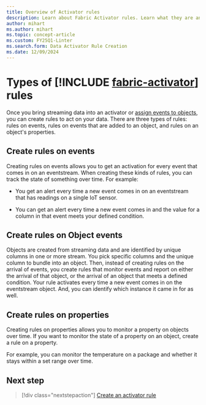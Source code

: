 ```yaml
---
title: Overview of Activator rules
description: Learn about Fabric Activator rules. Learn what they are and how to create them on events, properties, and objects. Use rules to get notifications about your data and to automate workflows.
author: mihart
ms.author: mihart
ms.topic: concept-article
ms.custom: FY25Q1-Linter
ms.search.form: Data Activator Rule Creation
ms.date: 12/09/2024
---
```


# Types of [!INCLUDE [fabric-activator](../includes/fabric-activator.md)] rules

Once you bring streaming data into an activator or [assign events to objects](activator-assign-data-objects.md#assign-data-to-objects-in-activator), you can create rules to act on your data. There are three types of rules: rules on events, rules on events that are added to an object, and rules on an object's properties.  

## Create rules on events

Creating rules on events allows you to get an activation for every event that comes in on an eventstream. When creating these kinds of rules, you can track the state of something over time. For example:

- You get an alert every time a new event comes in on an eventstream that has readings on a single IoT sensor.

- You can get an alert every time a new event comes in and the value for a column in that event meets your defined condition.

## Create rules on Object events

Objects are created from streaming data and are identified by unique columns in one or more stream. You pick specific columns and the unique column to bundle into an object. Then, instead of creating rules on the arrival of events, you create rules that monitor events and report on either the arrival of that object, or the arrival of an object that meets a defined condition. Your rule activates every time a new event comes in on the eventstream object. And, you can identify which instance it came in for as well. 

## Create rules on properties

Creating rules on properties allows you to monitor a property on objects over time. If you want to monitor the state of a property on an object, create a rule on a property.

For example, you can monitor the temperature on a package and whether it stays within a set range over time.


## Next step

> [!div class="nextstepaction"]
> [Create an activator rule](activator-create-activators.md)